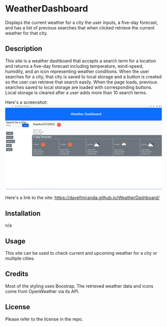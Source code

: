 # WeatherDashboard

Displays the current weather for a city the user inputs, a five-day forecast, and has a list of previous searches that when clicked retrieve the current weather for that city.

## Description

This site is a weather dashboard that accepts a search term for a location and returns a five-day forecast including temperature, wind-speed, humidity, and an icon representing weather conditions. When the user searches for a city, that city is saved to local storage and a button is created so the user can retrieve that search easily. When the page loads, previous searches saved to local storage are loaded with corresponding buttons. Local storage is cleared after a user adds more than 10 search terms.

Here's a screenshot: ![WeatherDashboardScreenshot](/WeatherDashboardScreenshot.png)

Here's a link to the site: https://davefmiranda.github.io/WeatherDashboard/

## Installation

n/a

## Usage

This site can be used to check current and upcoming weather for a city or multiple cities.

## Credits

Most of the styling uses Boostrap. The retrieved weather data and icons come from OpenWeather via its API.

## License

Please refer to the license in the repo.
